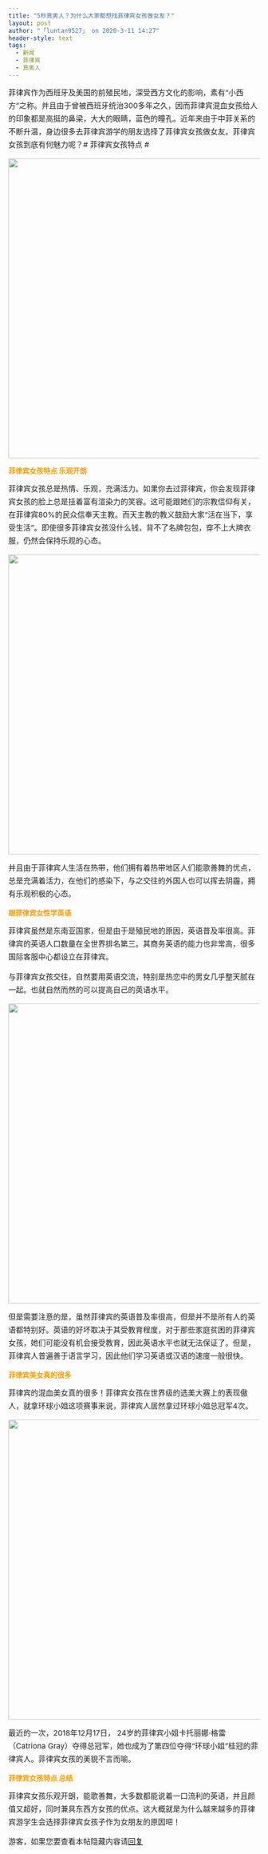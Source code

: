 ```yaml
---
title: "5秒真男人？为什么大家都想找菲律宾女孩做女友？"
layout: post
author: "「luntan9527」 on 2020-3-11 14:27"
header-style: text
tags:
  - 新闻
  - 菲律宾
  - 真男人
---
```


<head>
 <script type="text/javascript">replyreload += ',' + 6389388;</script>
</head>
<body>
 <p style="line-height:26px;text-indent:nullem;text-align:left"><font style="color:rgb(34, 34, 34)"><font face="&amp;quot"><font style="font-size:15px">菲律宾作为西班牙及美国的前殖民地，深受西方文化的影响，素有“小西方”之称。并且由于曾被西班牙统治300多年之久，因而菲律宾混血女孩给人的印象都是高挺的鼻梁，大大的眼睛，蓝色的瞳孔。近年来由于中菲关系的不断升温，身边很多去菲律宾游学的朋友选择了菲律宾女孩做女友。菲律宾女孩到底有何魅力呢？# 菲律宾女孩特点 #</font></font></font></p>
 <p style="line-height:26px;text-indent:nullem;text-align:left"><font style="color:rgb(34, 34, 34)"><font face="&amp;quot"><font style="font-size:15px"> 
     <ignore_js_op> 
      <img aid="1340849" src="https://bbs.boniu123.cc/data/attachment/forum/202003/11/140331d1ls2dsls2sw1wtz.jpg" zoomfile="data/attachment/forum/202003/11/140331d1ls2dsls2sw1wtz.jpg" file="data/attachment/forum/202003/11/140331d1ls2dsls2sw1wtz.jpg" width="600" inpost="1"> 
     </ignore_js_op></font></font></font></p> 
 <div class="tip tip_4 aimg_tip" id="aimg_1340849_menu" style="position: absolute; display: none" disautofocus="true"> 
  <font style="color:rgb(34, 34, 34)"><font face="&amp;quot"><font style="font-size:15px"> 
     <div class="xs0"> 
      <p><strong>u10194464972717938564fm173app49fJPEG-1.jpg</strong> <em class="xg1">(76.63 KB, 下载次数: 0)</em></p> 
      <p> <a href="forum.php?mod=attachment&amp;aid=MTM0MDg0OXxjZTA0NDRkZXwxNTgzOTA4MTAxfDB8NTc3OTYz&amp;nothumb=yes" target="_blank">下载附件</a> &nbsp;<a href="javascript:;" onclick="showWindow(this.id, this.getAttribute('url'), 'get', 0);" id="savephoto_1340849" url="home.php?mod=spacecp&amp;ac=album&amp;op=saveforumphoto&amp;aid=1340849&amp;handlekey=savephoto_1340849">保存到相册</a> </p> 
      <p class="xg1 y"><span title="2020-3-11 14:03">24&nbsp;分钟前</span> 上传</p> 
     </div> 
     <div class="tip_horn"></div> </font></font></font> 
 </div>
 <font style="color:rgb(34, 34, 34)"><font face="&amp;quot"><font style="font-size:15px"> </font></font></font>
 <p></p>
 <strong><font style="color:rgb(255, 153, 0)">菲律宾女孩特点 乐观开朗</font></strong>
 <p style="line-height:26px;text-indent:nullem;text-align:left"><font style="color:rgb(34, 34, 34)"><font face="&amp;quot"><font style="font-size:15px">菲律宾女孩总是热情、乐观，充满活力。如果你去过菲律宾，你会发现菲律宾女孩的脸上总是挂着富有渲染力的笑容。这可能跟她们的宗教信仰有关，在菲律宾80%的民众信奉天主教。而天主教的教义鼓励大家“活在当下，享受生活”。即使很多菲律宾女孩没什么钱，背不了名牌包包，穿不上大牌衣服，仍然会保持乐观的心态。</font></font></font></p>
 <p style="line-height:26px;text-indent:nullem;text-align:left"><font style="color:rgb(34, 34, 34)"><font face="&amp;quot"><font style="font-size:15px"> 
     <ignore_js_op> 
      <img aid="1340850" src="https://bbs.boniu123.cc/data/attachment/forum/202003/11/140352w4jdruqq4i4iwjw6.jpg" zoomfile="data/attachment/forum/202003/11/140352w4jdruqq4i4iwjw6.jpg" file="data/attachment/forum/202003/11/140352w4jdruqq4i4iwjw6.jpg" width="600" inpost="1"> 
     </ignore_js_op></font></font></font></p> 
 <div class="tip tip_4 aimg_tip" id="aimg_1340850_menu" style="position: absolute; display: none" disautofocus="true"> 
  <font style="color:rgb(34, 34, 34)"><font face="&amp;quot"><font style="font-size:15px"> 
     <div class="xs0"> 
      <p><strong>ec7878b49bc1b41ee1db12fcc3a85843-1.jpg</strong> <em class="xg1">(36.7 KB, 下载次数: 0)</em></p> 
      <p> <a href="forum.php?mod=attachment&amp;aid=MTM0MDg1MHwwYjRhYzJlMnwxNTgzOTA4MTAxfDB8NTc3OTYz&amp;nothumb=yes" target="_blank">下载附件</a> &nbsp;<a href="javascript:;" onclick="showWindow(this.id, this.getAttribute('url'), 'get', 0);" id="savephoto_1340850" url="home.php?mod=spacecp&amp;ac=album&amp;op=saveforumphoto&amp;aid=1340850&amp;handlekey=savephoto_1340850">保存到相册</a> </p> 
      <p class="xg1 y"><span title="2020-3-11 14:03">24&nbsp;分钟前</span> 上传</p> 
     </div> 
     <div class="tip_horn"></div> </font></font></font> 
 </div>
 <font style="color:rgb(34, 34, 34)"><font face="&amp;quot"><font style="font-size:15px"> </font></font></font>
 <p></p>
 <p style="line-height:26px;text-indent:nullem;text-align:left"><font style="color:rgb(34, 34, 34)"><font face="&amp;quot"><font style="font-size:15px">并且由于菲律宾人生活在热带，他们拥有着热带地区人们能歌善舞的优点，总是充满着活力，在他们的感染下，与之交往的外国人也可以挥去阴霾，拥有乐观积极的心态。</font></font></font></p>
 <strong><font style="color:rgb(255, 153, 0)">跟菲律宾女性学英语</font></strong>
 <p style="line-height:26px;text-indent:nullem;text-align:left"><font style="color:rgb(34, 34, 34)"><font face="&amp;quot"><font style="font-size:15px">菲律宾虽然是东南亚国家，但是由于是殖民地的原因，英语普及率很高。菲律宾的英语人口数量在全世界排名第三。其商务英语的能力也非常高，很多国际客服中心都设立在菲律宾。</font></font></font></p>
 <p style="line-height:26px;text-indent:nullem;text-align:left"><font style="color:rgb(34, 34, 34)"><font face="&amp;quot"><font style="font-size:15px">与菲律宾女孩交往，自然要用英语交流，特别是热恋中的男女几乎整天腻在一起。也就自然而然的可以提高自己的英语水平。</font></font></font></p>
 <p style="line-height:26px;text-indent:nullem;text-align:left"><font style="color:rgb(34, 34, 34)"><font face="&amp;quot"><font style="font-size:15px"> 
     <ignore_js_op> 
      <img aid="1340851" src="https://bbs.boniu123.cc/data/attachment/forum/202003/11/140430cyp1wucw2hhz6sco.jpg" zoomfile="data/attachment/forum/202003/11/140430cyp1wucw2hhz6sco.jpg" file="data/attachment/forum/202003/11/140430cyp1wucw2hhz6sco.jpg" width="600" inpost="1"> 
     </ignore_js_op></font></font></font></p> 
 <div class="tip tip_4 aimg_tip" id="aimg_1340851_menu" style="position: absolute; display: none" disautofocus="true"> 
  <font style="color:rgb(34, 34, 34)"><font face="&amp;quot"><font style="font-size:15px"> 
     <div class="xs0"> 
      <p><strong>20200108_01-1.jpg</strong> <em class="xg1">(26.07 KB, 下载次数: 0)</em></p> 
      <p> <a href="forum.php?mod=attachment&amp;aid=MTM0MDg1MXxjNjFhM2E5ZXwxNTgzOTA4MTAxfDB8NTc3OTYz&amp;nothumb=yes" target="_blank">下载附件</a> &nbsp;<a href="javascript:;" onclick="showWindow(this.id, this.getAttribute('url'), 'get', 0);" id="savephoto_1340851" url="home.php?mod=spacecp&amp;ac=album&amp;op=saveforumphoto&amp;aid=1340851&amp;handlekey=savephoto_1340851">保存到相册</a> </p> 
      <p class="xg1 y"><span title="2020-3-11 14:04">23&nbsp;分钟前</span> 上传</p> 
     </div> 
     <div class="tip_horn"></div> </font></font></font> 
 </div>
 <font style="color:rgb(34, 34, 34)"><font face="&amp;quot"><font style="font-size:15px"> </font></font></font>
 <p></p>
 <p style="line-height:26px;text-indent:nullem;text-align:left"><font style="color:rgb(34, 34, 34)"><font face="&amp;quot"><font style="font-size:15px">但是需要注意的是，虽然菲律宾的英语普及率很高，但是并不是所有人的英语都特别好。英语的好坏取决于其受教育程度，对于那些家庭贫困的菲律宾女孩，她们可能没有机会接受教育，因此英语水平也就无法保证了。但是，菲律宾人普遍善于语言学习，因此他们学习英语或汉语的速度一般很快。</font></font></font></p>
 <strong><font style="color:rgb(255, 153, 0)">菲律宾美女真的很多</font></strong>
 <p style="line-height:26px;text-indent:nullem;text-align:left"><font style="color:rgb(34, 34, 34)"><font face="&amp;quot"><font style="font-size:15px">菲律宾的混血美女真的很多！菲律宾女孩在世界级的选美大赛上的表现傲人，就拿环球小姐这项赛事来说，菲律宾人居然拿过环球小姐总冠军4次。</font></font></font></p>
 <p style="line-height:26px;text-indent:nullem;text-align:left"><font style="color:rgb(34, 34, 34)"><font face="&amp;quot"><font style="font-size:15px"> 
     <ignore_js_op> 
      <img aid="1340852" src="https://bbs.boniu123.cc/data/attachment/forum/202003/11/140447svebrtk4euzjrjh7.jpg" zoomfile="data/attachment/forum/202003/11/140447svebrtk4euzjrjh7.jpg" file="data/attachment/forum/202003/11/140447svebrtk4euzjrjh7.jpg" width="600" inpost="1"> 
     </ignore_js_op></font></font></font></p> 
 <div class="tip tip_4 aimg_tip" id="aimg_1340852_menu" style="position: absolute; display: none" disautofocus="true"> 
  <font style="color:rgb(34, 34, 34)"><font face="&amp;quot"><font style="font-size:15px"> 
     <div class="xs0"> 
      <p><strong>u21025014773547822421fm173app49fJPEG-1.jpg</strong> <em class="xg1">(74.84 KB, 下载次数: 0)</em></p> 
      <p> <a href="forum.php?mod=attachment&amp;aid=MTM0MDg1MnxlZTQ3NDMxYnwxNTgzOTA4MTAxfDB8NTc3OTYz&amp;nothumb=yes" target="_blank">下载附件</a> &nbsp;<a href="javascript:;" onclick="showWindow(this.id, this.getAttribute('url'), 'get', 0);" id="savephoto_1340852" url="home.php?mod=spacecp&amp;ac=album&amp;op=saveforumphoto&amp;aid=1340852&amp;handlekey=savephoto_1340852">保存到相册</a> </p> 
      <p class="xg1 y"><span title="2020-3-11 14:04">23&nbsp;分钟前</span> 上传</p> 
     </div> 
     <div class="tip_horn"></div> </font></font></font> 
 </div>
 <font style="color:rgb(34, 34, 34)"><font face="&amp;quot"><font style="font-size:15px"> </font></font></font>
 <p></p>
 <p style="line-height:26px;text-indent:nullem;text-align:left"><font style="color:rgb(34, 34, 34)"><font face="&amp;quot"><font style="font-size:15px">最近的一次，2018年12月17日， 24岁的菲律宾小姐卡托丽娜·格雷（Catriona Gray）夺得总冠军，她也成为了第四位夺得“环球小姐”桂冠的菲律宾人。菲律宾女孩的美貌不言而喻。</font></font></font></p>
 <strong><font style="color:rgb(255, 153, 0)">菲律宾女孩特点 总结</font></strong>
 <p style="line-height:26px;text-indent:nullem;text-align:left"><font style="color:rgb(34, 34, 34)"><font face="&amp;quot"><font style="font-size:15px">菲律宾女孩乐观开朗，能歌善舞，大多数都能说着一口流利的英语，并且颜值又超好，同时兼具东西方女孩的优点。这大概就是为什么越来越多的菲律宾游学生会选择菲律宾女孩子作为女朋友的原因吧！</font></font></font></p> 
 <div class="locked"> 
  <font style="color:rgb(34, 34, 34)"><font face="&amp;quot"><font style="font-size:15px">游客，如果您要查看本帖隐藏内容请<a href="forum.php?mod=post&amp;action=reply&amp;fid=2&amp;tid=577963" onclick="showWindow('reply', this.href)">回复</a></font></font></font> 
 </div>
 <font style="color:rgb(34, 34, 34)"><font face="&amp;quot"><font style="font-size:15px"><br> </font></font></font>
</body>


